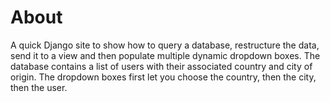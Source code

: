 # About

A quick Django site to show how to query a database, restructure the data, send it to a view and then populate multiple dynamic dropdown boxes. The database contains a list of users with their associated country and city of origin. The dropdown boxes first let you choose the country, then the city, then the user.
